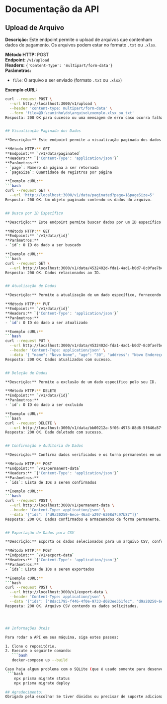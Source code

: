 # Documentação da API

## Upload de Arquivo

**Descrição:** Este endpoint permite o upload de arquivos que contenham dados de pagamento. Os arquivos podem estar no formato `.txt` ou `.xlsx`.

**Método HTTP:** POST  
**Endpoint:** `/v1/upload`  
**Headers:** `{'Content-Type': 'multipart/form-data'}`  
**Parâmetros:** 
- `file`: O arquivo a ser enviado (formato `.txt` ou `.xlsx`)

**Exemplo cURL:**
```bash
curl --request POST \
  --url http://localhost:3000/v1/upload \
  --header 'content-type: multipart/form-data' \
  --form 'file=@D:\caminho\do\arquivo\exemplo.xlsx_ou_txt'
Resposta: 200 OK para sucesso ou uma mensagem de erro caso ocorra falha no upload.


## Visualização Paginada dos Dados

**Descrição:** Este endpoint permite a visualização paginada dos dados do arquivo após o upload.

**Método HTTP:** GET  
**Endpoint:** `/v1/data/paginated`  
**Headers:** `{'Content-Type': 'application/json'}`  
**Parâmetros:** 
- `page`: Número da página a ser retornada
- `pageSize`: Quantidade de registros por página

**Exemplo cURL:**
```bash
curl --request GET \
  --url 'http://localhost:3000/v1/data/paginated?page=1&pageSize=5'
Resposta: 200 OK. Um objeto paginado contendo os dados do arquivo.


## Busca por ID Específico

**Descrição:** Este endpoint permite buscar dados por um ID específico.

**Método HTTP:** GET  
**Endpoint:** `/v1/data/{id}`  
**Parâmetros:** 
- `id`: O ID do dado a ser buscado

**Exemplo cURL:**
```bash
curl --request GET \
  --url http://localhost:3000/v1/data/4532402d-fda1-4ad1-b0d7-8c0fae7bce8f
Resposta: 200 OK. Dados relacionados ao ID.


## Atualização de Dados

**Descrição:** Permite a atualização de um dado específico, fornecendo os campos que precisam ser modificados.

**Método HTTP:** PUT  
**Endpoint:** `/v1/data/{id}`  
**Headers:** `{'Content-Type': 'application/json'}`  
**Parâmetros:** 
- `id`: O ID do dado a ser atualizado

**Exemplo cURL:**
```bash
curl --request PUT \
  --url http://localhost:3000/v1/data/4532402d-fda1-4ad1-b0d7-8c0fae7bce8f \
  --header 'Content-Type: application/json' \
  --data '{ "name": "Novo Nome", "age": "30", "address": "Novo Endereço", "cpf": "12345678901", "paidAmount": 100.50, "birthDate": "19900101" }'
Resposta: 200 OK. Dados atualizados com sucesso.


## Deleção de Dados

**Descrição:** Permite a exclusão de um dado específico pelo seu ID.

**Método HTTP:** DELETE  
**Endpoint:** `/v1/data/{id}`  
**Parâmetros:** 
- `id`: O ID do dado a ser excluído

**Exemplo cURL:**
```bash
curl --request DELETE \
  --url http://localhost:3000/v1/data/bb00212a-5f06-4973-88d8-5f646a57f582
Resposta: 200 OK. Dado deletado com sucesso.


## Confirmação e Auditoria de Dados

**Descrição:** Confirma dados verificados e os torna permanentes em um banco de dados específico. Esses dados são imutáveis, garantindo integridade para auditorias.

**Método HTTP:** POST  
**Endpoint:** `/v1/permanent-data`  
**Headers:** `{'Content-Type': 'application/json'}`  
**Parâmetros:** 
- `ids`: Lista de IDs a serem confirmados

**Exemplo cURL:**
```bash
curl --request POST \
  --url http://localhost:3000/v1/permanent-data \
  --header 'Content-Type: application/json' \
  --data '{"ids": ["d9a20250-6ece-46a3-a297-6308d7c97b87"]}'
Resposta: 200 OK. Dados confirmados e armazenados de forma permanente.


## Exportação de Dados para CSV

**Descrição:** Exporta os dados selecionados para um arquivo CSV, conforme exigências de auditoria.

**Método HTTP:** POST  
**Endpoint:** `/v1/export-data`  
**Headers:** `{'Content-Type': 'application/json'}`  
**Parâmetros:** 
- `ids`: Lista de IDs a serem exportados

**Exemplo cURL:**
```bash
curl --request POST \
  --url http://localhost:3000/v1/export-data \
  --header 'Content-Type: application/json' \
  --data '{"ids": ["8dac1795-f446-4f0e-9733-d683ee351fec", "d9a20250-6ece-46a3-a297-6308d7c97b87"]}'
Resposta: 200 OK. Arquivo CSV contendo os dados solicitados.




## Informações Úteis

Para rodar a API em sua máquina, siga estes passos:

1. Clone o repositório.
2. Execute o seguinte comando:
   ```bash
   docker-compose up --build

Caso haja algum problema com o SQLite (que é usado somente para desenvolvimento), entre no terminal do container e execute os seguintes comandos:
 ```bash
    npx prisma migrate status
    npx prisma migrate deploy

## Agradecimento:
Obrigado pela escolha! Se tiver dúvidas ou precisar de suporte adicional, não hesite em entrar em contato. Apreciamos seu feedback e estamos aqui para ajudar.

